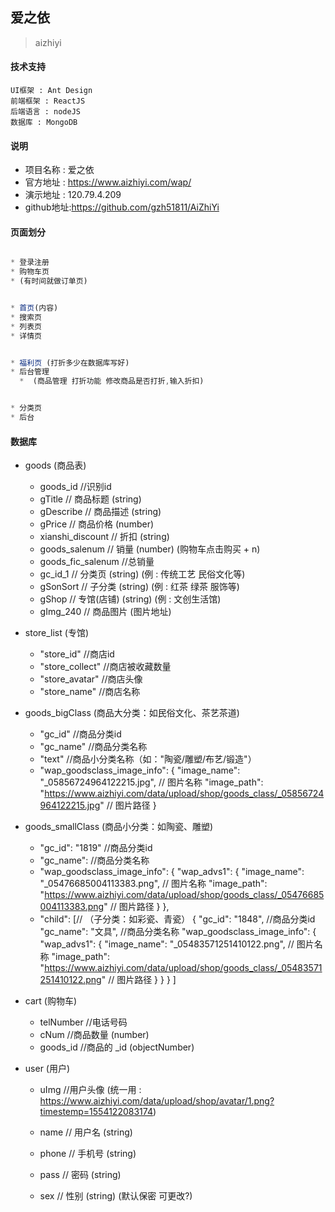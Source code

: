 

##  爱之依
> aizhiyi

#### 技术支持

    UI框架 : Ant Design
    前端框架 : ReactJS
    后端语言 : nodeJS
    数据库 : MongoDB

#### 说明

  * 项目名称 : 爱之依
  * 官方地址 : https://www.aizhiyi.com/wap/
  * 演示地址 : 120.79.4.209
  * github地址:https://github.com/gzh51811/AiZhiYi

#### 页面划分

```javascript

* 登录注册
* 购物车页
* (有时间就做订单页)

```
```javascript

* 首页(内容)
* 搜索页
* 列表页
* 详情页

```
```javascript

* 福利页 (打折多少在数据库写好)
* 后台管理
  *  (商品管理 打折功能 修改商品是否打折,输入折扣)

```
```javascript

* 分类页
* 后台

```

#### 数据库

* goods (商品表)
  * goods_id    //识别id
  * gTitle        // 商品标题    (string)
  * gDescribe     // 商品描述    (string)
  * gPrice        // 商品价格    (number)
  * xianshi_discount     // 折扣        (string)
  * goods_salenum      // 销量        (number) (购物车点击购买 + n)
  * goods_fic_salenum  //总销量
  * gc_id_1         // 分类页      (string) (例 : 传统工艺 民俗文化等)
  * gSonSort      // 子分类      (string) (例 : 红茶 绿茶 服饰等)
  * gShop         // 专馆(店铺)  (string) (例 : 文创生活馆)
  * gImg_240          // 商品图片    (图片地址)


* store_list (专馆)
  * "store_id"    	//商店id
  * "store_collect" //商店被收藏数量
  * "store_avatar"  //商店头像
  * "store_name"  	//商店名称

* goods_bigClass (商品大分类：如民俗文化、茶艺茶道)
  *	"gc_id"        //商品分类id
  * "gc_name"      //商品分类名称
  *	"text"         //商品小分类名称（如："陶瓷/雕塑/布艺/锻造"）
  * "wap_goodsclass_image_info": {
		"image_name": "_05856724964122215.jpg",  // 图片名称
		"image_path": "https://www.aizhiyi.com/data/upload/shop/goods_class/_05856724964122215.jpg" // 图片路径
	}

* goods_smallClass (商品小分类：如陶瓷、雕塑)
  * "gc_id": "1819"  //商品分类id
  * "gc_name":       //商品分类名称
  * "wap_goodsclass_image_info": {
	  	"wap_advs1": {
				"image_name": "_05476685004113383.png", // 图片名称
				"image_path": "https://www.aizhiyi.com/data/upload/shop/goods_class/_05476685004113383.png" // 图片路径
			}
	},
  * "child": [// （子分类：如彩瓷、青瓷）
		{
			"gc_id": "1848",  //商品分类id
			"gc_name": "文具", //商品分类名称
			"wap_goodsclass_image_info": {
				"wap_advs1": {
					"image_name": "_05483571251410122.png", // 图片名称
					"image_path": "https://www.aizhiyi.com/data/upload/shop/goods_class/_05483571251410122.png" // 图片路径
				}
			}
		}
	]




* cart (购物车)
  * telNumber        //电话号码
  * cNum                 //商品数量       (number)
  * goods_id          //商品的 _id     (objectNumber)

* user (用户)
  * uImg          //用户头像        (统一用 : https://www.aizhiyi.com/data/upload/shop/avatar/1.png?timestemp=1554122083174)

  * name          // 用户名         (string)
  * phone         // 手机号         (string)
  * pass          // 密码           (string)
  * sex           // 性别           (string) (默认保密 可更改?)
